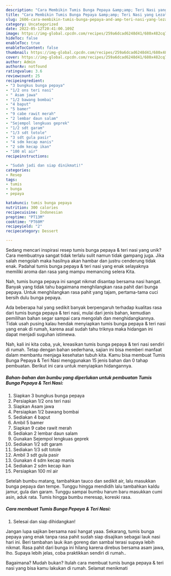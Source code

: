 ```yaml
---
description: "Cara Membikin Tumis Bunga Pepaya &amp;amp; Teri Nasi yang Lezat Sekali"
title: "Cara Membikin Tumis Bunga Pepaya &amp;amp; Teri Nasi yang Lezat Sekali"
slug: 2606-cara-membikin-tumis-bunga-pepaya-and-amp-teri-nasi-yang-lezat-sekali
category: Uncategorized
date: 2022-05-12T20:41:00.109Z
image: https://img-global.cpcdn.com/recipes/259a6dcad6248d41/680x482cq70/tumis-bunga-pepaya-teri-nasi-foto-resep-utama.jpg
hideToc: false
enableToc: true
enableTocContent: false
thumbnail: https://img-global.cpcdn.com/recipes/259a6dcad6248d41/680x482cq70/tumis-bunga-pepaya-teri-nasi-foto-resep-utama.jpg
cover: https://img-global.cpcdn.com/recipes/259a6dcad6248d41/680x482cq70/tumis-bunga-pepaya-teri-nasi-foto-resep-utama.jpg
author: Admin
authorAv: notfound
ratingvalue: 3.6
reviewcount: 25
recipeingredient:
- "3 bungkus bunga pepaya"
- "1/2 ons teri nasi"
- " Asam jawa"
- "1/2 bawang bombai"
- "4 baput"
- "5 bamer"
- "9 cabe rawit merah"
- "2 lembar daun salam"
- "Sejempol lengkuas geprek"
- "1/2 sdt garam"
- "1/3 sdt totole"
- "3 sdt gula pasir"
- "4 sdm kecap manis"
- "2 sdm kecap ikan"
- "100 ml air"
recipeinstructions:

- "Sudah jadi dan siap dinikmati!"
categories:
- Resep
tags:
- tumis
- bunga
- pepaya

katakunci: tumis bunga pepaya 
nutrition: 300 calories
recipecuisine: Indonesian
preptime: "PT13M"
cooktime: "PT60M"
recipeyield: "2"
recipecategory: Dessert

---
```





Sedang mencari inspirasi resep tumis bunga pepaya &amp; teri nasi yang unik? Cara membuatnya sangat tidak terlalu sulit namun tidak gampang juga. Jika salah mengolah maka hasilnya akan hambar dan justru cenderung tidak enak. Padahal tumis bunga pepaya &amp; teri nasi yang enak selayaknya memiliki aroma dan rasa yang mampu memancing selera Kita.





Nah, tumis bunga pepaya ini sangat nikmat disantap bersama nasi hangat. Banyak yang tidak tahu bagaimana menghilangkan rasa pahit dari bunga pepaya. Untuk menghilangkan rasa pahit yang tajam, pertama-tama cuci bersih dulu bunga pepaya.

Ada beberapa hal yang sedikit banyak berpengaruh terhadap kualitas rasa dari tumis bunga pepaya &amp; teri nasi, mulai dari jenis bahan, kemudian pemilihan bahan segar sampai cara mengolah dan menghidangkannya. Tidak usah pusing kalau hendak menyiapkan tumis bunga pepaya &amp; teri nasi yang enak di rumah, karena asal sudah tahu triknya maka hidangan ini dapat menjadi suguhan istimewa.






Nah, kali ini kita coba, yuk, kreasikan tumis bunga pepaya &amp; teri nasi sendiri di rumah. Tetap dengan bahan sederhana, sajian ini bisa memberi manfaat dalam membantu menjaga kesehatan tubuh kita. Kamu bisa membuat Tumis Bunga Pepaya &amp; Teri Nasi menggunakan 15 jenis bahan dan 0 tahap pembuatan. Berikut ini cara untuk menyiapkan hidangannya.

<!--inarticleads1-->

##### Bahan-bahan dan bumbu yang diperlukan untuk pembuatan Tumis Bunga Pepaya &amp; Teri Nasi:

1. Siapkan 3 bungkus bunga pepaya
1. Persiapkan 1/2 ons teri nasi
1. Siapkan  Asam jawa
1. Persiapkan 1/2 bawang bombai
1. Sediakan 4 baput
1. Ambil 5 bamer
1. Siapkan 9 cabe rawit merah
1. Sediakan 2 lembar daun salam
1. Gunakan Sejempol lengkuas geprek
1. Sediakan 1/2 sdt garam
1. Sediakan 1/3 sdt totole
1. Ambil 3 sdt gula pasir
1. Gunakan 4 sdm kecap manis
1. Sediakan 2 sdm kecap ikan
1. Persiapkan 100 ml air


Setelah bumbu matang, tambahkan tauco dan sedikit air, lalu masukkan bunga pepaya dan tempe. Tunggu hingga mendidih lalu tambahkan kaldu jamur, gula dan garam. Tunggu sampai bumbu harum baru masukkan cumi asin, aduk rata. Tumis hingga bumbu meresap, koreski rasa. 

<!--inarticleads2-->

##### Cara membuat Tumis Bunga Pepaya &amp; Teri Nasi:


1. Selesai dan siap dihidangkan!

Jangan lupa sajikan bersama nasi hangat yaaa. Sekarang, tumis bunga pepaya yang enak tanpa rasa pahit sudah siap disajikan sebagai lauk nasi hari ini. Beri tambahan lauk ikan goreng dan sambal terasi supaya lebih nikmat. Rasa pahit dari bunga ini hilang karena direbus bersama asam jawa, lho. Supaya lebih jelas, coba praktikkan sendiri di rumah.. 

Bagaimana? Mudah bukan? Itulah cara membuat tumis bunga pepaya &amp; teri nasi yang bisa kamu lakukan di rumah. Selamat menikmati
